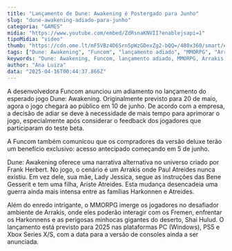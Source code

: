 ```yaml
---
title: "Lançamento de Dune: Awakening é Postergado para Junho"
slug: "dune-awakening-adiado-para-junho"
categoria: "GAMES"
midia: "https://www.youtube.com/embed/ZdRsnaKNVII?enablejsapi=1"
tipoMidia: "video"
thumb: "https://cdn.ome.lt/mF5VBz4D6SrnSpWzGDexZg2-bQQ=/480x360/smart/extras/conteudos/Design_sem_nome_-_2025-04-15T211409.997.png"
tags: ["Dune: Awakening", "Funcom", "lançamento adiado", "MMORPG", "Arrakis", "PS5", "Xbox Series X/S", "PC", "jogo de Dune"]
keywords: "Dune: Awakening, Funcom, lançamento adiado, MMORPG, Arrakis, PS5, Xbox Series X/S, PC, jogo de Dune"
author: "Ana Luiza"
data: "2025-04-16T00:44:37.866Z"
---
```


A desenvolvedora Funcom anunciou um adiamento no lançamento do esperado jogo Dune: Awakening. Originalmente previsto para 20 de maio, agora o jogo chegará ao público em 10 de junho. De acordo com a empresa, a decisão de adiar se deve à necessidade de mais tempo para aprimorar o jogo, especialmente após considerar o feedback dos jogadores que participaram do teste beta. 

A Funcom também comunicou que os compradores da versão deluxe terão um benefício exclusivo: acesso antecipado começando em 5 de junho. 

Dune: Awakening oferece uma narrativa alternativa no universo criado por Frank Herbert. No jogo, o cenário é um Arrakis onde Paul Atreides nunca existiu. Em vez dele, sua mãe, Lady Jessica, segue as instruções das Bene Gesserit e tem uma filha, Ariste Atreides. Esta mudança desencadeia uma guerra ainda mais intensa entre as famílias Harkonnen e Atreides. 

Além do enredo intrigante, o MMORPG imerge os jogadores no desafiador ambiente de Arrakis, onde eles poderão interagir com os Fremen, enfrentar os Harkonnens e as perigosas minhocas gigantes do deserto, Shai Hulud. O lançamento está previsto para 2025 nas plataformas PC (Windows), PS5 e Xbox Series X/S, com a data para a versão de consoles ainda a ser anunciada.